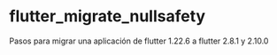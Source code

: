 # flutter_migrate_nullsafety
Pasos para migrar una aplicación de flutter 1.22.6 a flutter 2.8.1 y 2.10.0
